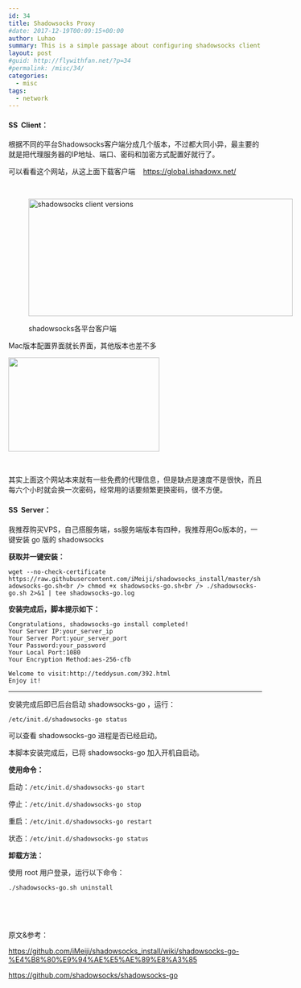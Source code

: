```yaml
---
id: 34
title: Shadowsocks Proxy
#date: 2017-12-19T00:09:15+00:00
author: Luhao
summary: This is a simple passage about configuring shadowsocks client and building up the corresponding proxy server
layout: post
#guid: http://flywithfan.net/?p=34
#permalink: /misc/34/
categories:
  - misc
tags:
  - network
---
```

#### **SS  Client：**

根据不同的平台Shadowsocks客户端分成几个版本，不过都大同小异，最主要的就是把代理服务器的IP地址、端口、密码和加密方式配置好就行了。

可以看看这个网站，从这上面下载客户端    <https://global.ishadowx.net/>

&nbsp;<figure id="attachment_35" style="width: 525px" class="wp-caption aligncenter">

<img class="wp-image-35 size-large" src="http://flywithfan.net/wp-content/uploads/2017/12/WechatIMG3-1-1024x455.jpeg" alt="shadowsocks client versions" width="525" height="233" /><figcaption class="wp-caption-text">shadowsocks各平台客户端</figcaption></figure> 

Mac版本配置界面就长界面，其他版本也差不多

<img class="alignnone size-medium wp-image-36" src="http://flywithfan.net/wp-content/uploads/2017/12/WechatIMG4-1-300x187.jpeg" alt="" width="300" height="187" />

&nbsp;

其实上面这个网站本来就有一些免费的代理信息，但是缺点是速度不是很快，而且每六个小时就会换一次密码，经常用的话要频繁更换密码，很不方便。

#### **SS  Server：**

我推荐购买VPS，自己搭服务端，ss服务端版本有四种，我推荐用Go版本的，一键安装 go 版的 shadowsocks

**获取并一键安装：**

`wget --no-check-certificate https://raw.githubusercontent.com/iMeiji/shadowsocks_install/master/shadowsocks-go.sh<br />
chmod +x shadowsocks-go.sh<br />
./shadowsocks-go.sh 2>&1 | tee shadowsocks-go.log`

**安装完成后，脚本提示如下：**

    Congratulations, shadowsocks-go install completed!
    Your Server IP:your_server_ip
    Your Server Port:your_server_port
    Your Password:your_password
    Your Local Port:1080
    Your Encryption Method:aes-256-cfb
    
    Welcome to visit:http://teddysun.com/392.html
    Enjoy it!
    

* * *

安装完成后即已后台启动 shadowsocks-go ，运行：
  
`/etc/init.d/shadowsocks-go status`
  
可以查看 shadowsocks-go 进程是否已经启动。
  
本脚本安装完成后，已将 shadowsocks-go 加入开机自启动。

**使用命令：**
  
启动：`/etc/init.d/shadowsocks-go start`
  
停止：`/etc/init.d/shadowsocks-go stop`
  
重启：`/etc/init.d/shadowsocks-go restart`
  
状态：`/etc/init.d/shadowsocks-go status`

**卸载方法：**
  
使用 root 用户登录，运行以下命令：
  
`./shadowsocks-go.sh uninstall`

&nbsp;

&nbsp;

原文&参考：

<https://github.com/iMeiji/shadowsocks_install/wiki/shadowsocks-go-%E4%B8%80%E9%94%AE%E5%AE%89%E8%A3%85>

<https://github.com/shadowsocks/shadowsocks-go>

&nbsp;